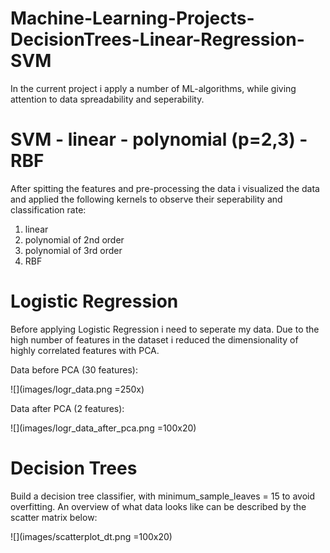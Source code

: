 # Machine-Learning-Projects-DecisionTrees-Linear-Regression-SVM

In the current project i apply a number of ML-algorithms, while giving attention to data spreadability and seperability.

# SVM - linear - polynomial (p=2,3) - RBF

After spitting the features and pre-processing the data i visualized the data and applied the following kernels to observe their seperability and classification rate:
1. linear 
2. polynomial of 2nd order
3. polynomial of 3rd order
4. RBF

# Logistic Regression 

Before applying Logistic Regression i need to seperate my data. Due to the high number of features in the dataset i reduced the dimensionality of highly correlated features with PCA.

Data before PCA (30 features):

![](images/logr_data.png =250x)

Data after PCA (2 features):

![](images/logr_data_after_pca.png =100x20)

# Decision Trees

Build a decision tree classifier, with minimum_sample_leaves = 15 to avoid overfitting. 
An overview of what data looks like can be described by the scatter matrix below:

![](images/scatterplot_dt.png =100x20)


